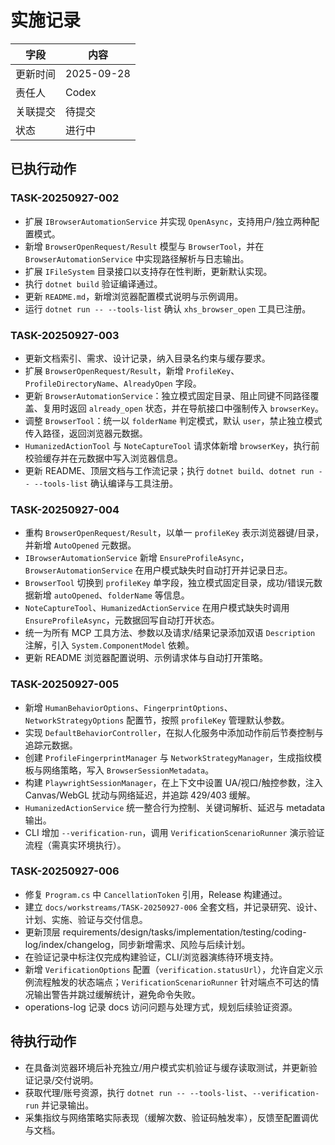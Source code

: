 # 实施记录

| 字段 | 内容 |
| --- | --- |
| 更新时间 | 2025-09-28 |
| 责任人 | Codex |
| 关联提交 | 待提交 |
| 状态 | 进行中 |

## 已执行动作

### TASK-20250927-002
- 扩展 `IBrowserAutomationService` 并实现 `OpenAsync`，支持用户/独立两种配置模式。
- 新增 `BrowserOpenRequest/Result` 模型与 `BrowserTool`，并在 `BrowserAutomationService` 中实现路径解析与日志输出。
- 扩展 `IFileSystem` 目录接口以支持存在性判断，更新默认实现。
- 执行 `dotnet build` 验证编译通过。
- 更新 `README.md`，新增浏览器配置模式说明与示例调用。
- 运行 `dotnet run -- --tools-list` 确认 `xhs_browser_open` 工具已注册。

### TASK-20250927-003
- 更新文档索引、需求、设计记录，纳入目录名约束与缓存要求。
- 扩展 `BrowserOpenRequest/Result`，新增 `ProfileKey`、`ProfileDirectoryName`、`AlreadyOpen` 字段。
- 更新 `BrowserAutomationService`：独立模式固定目录、阻止同键不同路径覆盖、复用时返回 `already_open` 状态，并在导航接口中强制传入 `browserKey`。
- 调整 `BrowserTool`：统一以 `folderName` 判定模式，默认 `user`，禁止独立模式传入路径，返回浏览器元数据。
- `HumanizedActionTool` 与 `NoteCaptureTool` 请求体新增 `browserKey`，执行前校验缓存并在元数据中写入浏览器信息。
- 更新 README、顶层文档与工作流记录；执行 `dotnet build`、`dotnet run -- --tools-list` 确认编译与工具注册。

### TASK-20250927-004
- 重构 `BrowserOpenRequest/Result`，以单一 `profileKey` 表示浏览器键/目录，并新增 `AutoOpened` 元数据。
- `IBrowserAutomationService` 新增 `EnsureProfileAsync`，`BrowserAutomationService` 在用户模式缺失时自动打开并记录日志。
- `BrowserTool` 切换到 `profileKey` 单字段，独立模式固定目录，成功/错误元数据新增 `autoOpened`、`folderName` 等信息。
- `NoteCaptureTool`、`HumanizedActionService` 在用户模式缺失时调用 `EnsureProfileAsync`，元数据回写自动打开状态。
- 统一为所有 MCP 工具方法、参数以及请求/结果记录添加双语 `Description` 注解，引入 `System.ComponentModel` 依赖。
- 更新 README 浏览器配置说明、示例请求体与自动打开策略。

### TASK-20250927-005
- 新增 `HumanBehaviorOptions`、`FingerprintOptions`、`NetworkStrategyOptions` 配置节，按照 `profileKey` 管理默认参数。
- 实现 `DefaultBehaviorController`，在拟人化服务中添加动作前后节奏控制与追踪元数据。
- 创建 `ProfileFingerprintManager` 与 `NetworkStrategyManager`，生成指纹模板与网络策略，写入 `BrowserSessionMetadata`。
- 构建 `PlaywrightSessionManager`，在上下文中设置 UA/视口/触控参数，注入 Canvas/WebGL 扰动与网络延迟，并追踪 429/403 缓解。
- `HumanizedActionService` 统一整合行为控制、关键词解析、延迟与 metadata 输出。
- CLI 增加 `--verification-run`，调用 `VerificationScenarioRunner` 演示验证流程（需真实环境执行）。

### TASK-20250927-006
- 修复 `Program.cs` 中 `CancellationToken` 引用，Release 构建通过。
- 建立 `docs/workstreams/TASK-20250927-006` 全套文档，并记录研究、设计、计划、实施、验证与交付信息。
- 更新顶层 requirements/design/tasks/implementation/testing/coding-log/index/changelog，同步新增需求、风险与后续计划。
- 在验证记录中标注仅完成构建验证，CLI/浏览器演练待环境支持。
- 新增 `VerificationOptions` 配置（`verification.statusUrl`），允许自定义示例流程触发的状态端点；`VerificationScenarioRunner` 针对端点不可达的情况输出警告并跳过缓解统计，避免命令失败。
- operations-log 记录 docs 访问问题与处理方式，规划后续验证资源。

## 待执行动作

- 在具备浏览器环境后补充独立/用户模式实机验证与缓存读取测试，并更新验证记录/交付说明。
- 获取代理/账号资源，执行 `dotnet run -- --tools-list`、`--verification-run` 并记录输出。
- 采集指纹与网络策略实际表现（缓解次数、验证码触发率），反馈至配置调优与文档。
